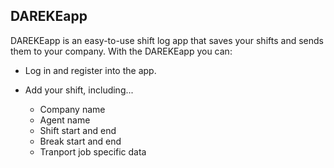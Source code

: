 ## DAREKEapp



DAREKEapp is an easy-to-use shift log app that saves your shifts and sends them to your company.
With the DAREKEapp you can:

- Log in and register into the app.

- Add your shift, including...
    - Company name
    - Agent name
    - Shift start and end
    - Break start and end
    - Tranport job specific data
